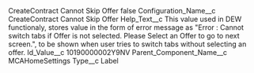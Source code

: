 <?xml version="1.0" encoding="UTF-8"?>
<CustomMetadata xmlns="http://soap.sforce.com/2006/04/metadata" xmlns:xsi="http://www.w3.org/2001/XMLSchema-instance" xmlns:xsd="http://www.w3.org/2001/XMLSchema">
    <label>CreateContract Cannot Skip Offer</label>
    <protected>false</protected>
    <values>
        <field>Configuration_Name__c</field>
        <value xsi:type="xsd:string">CreateContract Cannot Skip Offer</value>
    </values>
    <values>
        <field>Help_Text__c</field>
        <value xsi:type="xsd:string">This value used in DEW functionaly, stores value in the form of error message as &quot;Error : Cannot switch tabs if Offer is not selected. Please Select an Offer to go to next screen.&quot;, to be shown when user tries to switch tabs without selecting an offer.</value>
    </values>
    <values>
        <field>Id_Value__c</field>
        <value xsi:type="xsd:string">10190000002Y9NV</value>
    </values>
    <values>
        <field>Parent_Component_Name__c</field>
        <value xsi:type="xsd:string">MCAHomeSettings</value>
    </values>
    <values>
        <field>Type__c</field>
        <value xsi:type="xsd:string">Label</value>
    </values>
</CustomMetadata>
